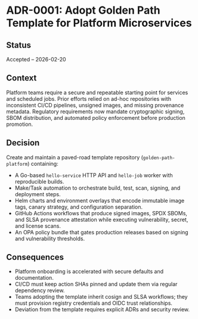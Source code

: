 # ADR-0001: Adopt Golden Path Template for Platform Microservices

## Status

Accepted – 2026-02-20

## Context

Platform teams require a secure and repeatable starting point for services and scheduled jobs. Prior efforts relied on ad-hoc repositories with inconsistent CI/CD pipelines, unsigned images, and missing provenance metadata. Regulatory requirements now mandate cryptographic signing, SBOM distribution, and automated policy enforcement before production promotion.

## Decision

Create and maintain a paved-road template repository (`golden-path-platform`) containing:

- A Go-based `hello-service` HTTP API and `hello-job` worker with reproducible builds.
- Make/Task automation to orchestrate build, test, scan, signing, and deployment steps.
- Helm charts and environment overlays that encode immutable image tags, canary strategy, and configuration separation.
- GitHub Actions workflows that produce signed images, SPDX SBOMs, and SLSA provenance attestation while executing vulnerability, secret, and license scans.
- An OPA policy bundle that gates production releases based on signing and vulnerability thresholds.

## Consequences

- Platform onboarding is accelerated with secure defaults and documentation.
- CI/CD must keep action SHAs pinned and update them via regular dependency review.
- Teams adopting the template inherit cosign and SLSA workflows; they must provision registry credentials and OIDC trust relationships.
- Deviation from the template requires explicit ADRs and security review.
